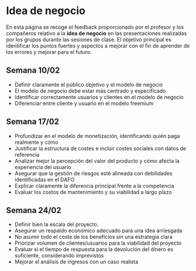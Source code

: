# Idea de negocio

En esta página se recoge el feedback proporcionado por el profesor y los compañeros relativo a la **idea de negocio** en las presentaciones realizadas por los grupos durante las sesiones de clase. El objetivo principal es identificar los puntos fuertes y aspectos a mejorar con el fin de aprender de los errores y mejorar para el futuro.

## Semana 10/02
- Definir claramente el público objetivo y el modelo de negocio
- El modelo de negocio debe estar más centrado y especificado
- Identificar correctamente usuarios y clientes en el modelo de negocio
- Diferenciar entre cliente y usuario en el modelo freemium

## Semana 17/02
- Profundizar en el modelo de monetización, identificando quién paga realmente y cómo
- Justificar la estructura de costes e incluir costes sociales con datos de referencia
- Analizar mejor la percepción del valor del producto y cómo afecta la experiencia del usuario
- Asegurar que la gestión de riesgos esté alineada con debilidades identificadas en el DAFO
- Explicar claramente la diferencia principal frente a la competencia
- Evaluar los costos de mantenimiento y su viabilidad a largo plazo

## Semana 24/02
- Definir bien la escala del proyecto.  
- Asegurar un respaldo económico adecuado para una idea arriesgada
- No asumir todo el coste de los beneficios sin una estrategia clara
- Priorizar volumen de clientes/usuarios para la viabilidad del proyecto
- Evaluar si el tiempo de respuesta para la devolución del dinero es suficiente, considerando imprevistos
- Mejorar el análisis de ingresos con un caso realista